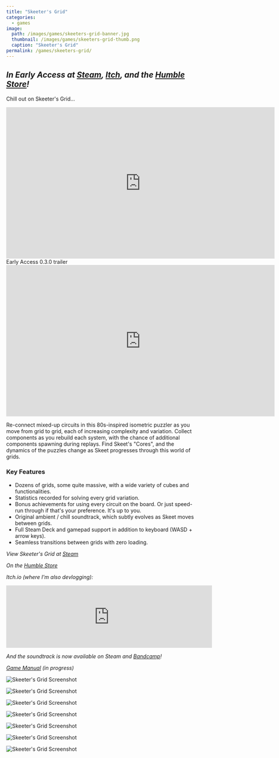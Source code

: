 ```yaml
---
title: "Skeeter's Grid"
categories:
  - games
image:
  path: /images/games/skeeters-grid-banner.jpg
  thumbnail: /images/games/skeeters-grid-thumb.png
  caption: "Skeeter's Grid"
permalink: /games/skeeters-grid/ 
---
```

*In Early Access at [Steam](https://store.steampowered.com/app/1773440/Skeeters_Grid/), [Itch](https://strangeshuttle.itch.io/skeeters-grid), and the [Humble Store](https://www.humblebundle.com/store/skeeters-grid)!*
---

Chill out on Skeeter's Grid...

<iframe width="720" height="405" src="https://www.youtube.com/embed/3OSlEwX0piM" title="YouTube video player" frameborder="0" allow="accelerometer; autoplay; clipboard-write; encrypted-media; gyroscope; picture-in-picture" allowfullscreen></iframe>
Early Access 0.3.0 trailer

<iframe width="720" height="405" src="https://www.youtube.com/embed/Ur89qu4M7bw?controls=0" title="YouTube video player" frameborder="0" allow="accelerometer; autoplay; clipboard-write; encrypted-media; gyroscope; picture-in-picture" allowfullscreen></iframe>

Re-connect mixed-up circuits in this 80s-inspired isometric puzzler as you move from grid to grid, each of increasing complexity and variation. Collect components as you rebuild each system, with the chance of additional components spawning during replays. Find Skeet's "Cores", and the dynamics of the puzzles change as Skeet progresses through this world of grids.

### Key Features
* Dozens of grids, some quite massive, with a wide variety of cubes and functionalities.
* Statistics recorded for solving every grid variation.
* Bonus achievements for using every circuit on the board. Or just speed-run through if that's your preference. It's up to you.
* Original ambient / chill soundtrack, which subtly evolves as Skeet moves between grids.
* Full Steam Deck and gamepad support in addition to keyboard (WASD + arrow keys).
* Seamless transitions between grids with zero loading.

*View Skeeter's Grid at [Steam](https://store.steampowered.com/app/1773440/Skeeters_Grid/)*

*On the [Humble Store](https://www.humblebundle.com/store/skeeters-grid)*

*Itch.io (where I'm also devlogging):*
<iframe frameborder="0" src="https://itch.io/embed/1404948" width="552" height="167"><a href="https://strangeshuttle.itch.io/skeeters-grid">Skeeter's Grid by strangeshuttle</a></iframe>

*And the soundtrack is now available on Steam and [Bandcamp](https://strangeshuttle.bandcamp.com/album/skeeters-grid-ost-1)!*

*[Game Manual](https://www.strangeshuttle.com/games/skeeters-grid-manual/) (in progress)*

![Skeeter's Grid Screenshot](/images/games/ea/0.1.2.png)

![Skeeter's Grid Screenshot](/images/games/ea/0.0.0.png)

![Skeeter's Grid Screenshot](/images/games/ea/0.2.4.png)

![Skeeter's Grid Screenshot](/images/games/ea/0.0.2.png)

![Skeeter's Grid Screenshot](/images/games/ea/0.0.5.png)

![Skeeter's Grid Screenshot](/images/games/ea/0.2.3.png)

![Skeeter's Grid Screenshot](/images/games/ea/0.1.4.png)

